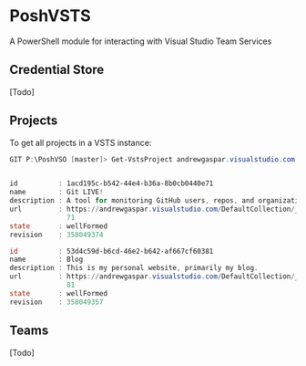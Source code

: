 # PoshVSTS
A PowerShell module for interacting with Visual Studio Team Services

## Credential Store

[Todo]

## Projects

To get all projects in a VSTS instance:

```powershell
GIT P:\PoshVSO [master]> Get-VstsProject andrewgaspar.visualstudio.com


id          : 1acd195c-b542-44e4-b36a-8b0cb0440e71
name        : Git LIVE!
description : A tool for monitoring GitHub users, repos, and organizations from Windows.
url         : https://andrewgaspar.visualstudio.com/DefaultCollection/_apis/projects/1acd195c-b542-44e4-b36a-8b0cb0440e
              71
state       : wellFormed
revision    : 358049374

id          : 53d4c59d-b6cd-46e2-b642-af667cf60381
name        : Blog
description : This is my personal website, primarily my blog.
url         : https://andrewgaspar.visualstudio.com/DefaultCollection/_apis/projects/53d4c59d-b6cd-46e2-b642-af667cf603
              81
state       : wellFormed
revision    : 358049357
```

## Teams

[Todo]
